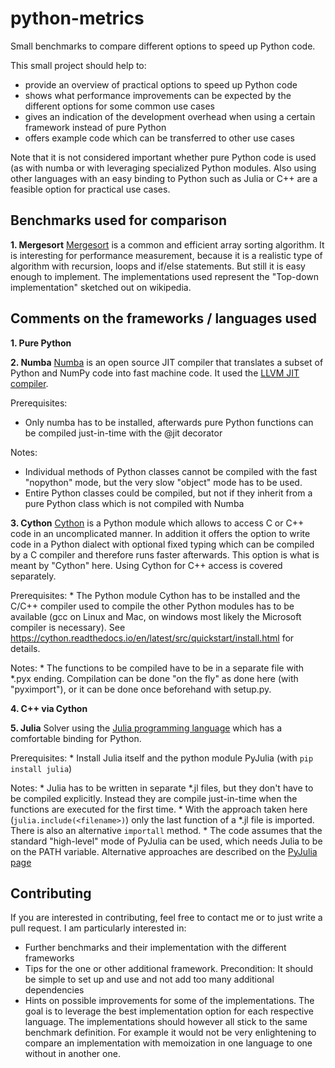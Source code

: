 # python-metrics
Small benchmarks to compare different options to speed up Python code.

This small project should help to:
- provide an overview of practical options to speed up Python code
- shows what performance improvements can be expected by the different options for some common use cases
- gives an indication of the development overhead when using a certain framework instead of pure Python
- offers example code which can be transferred to other use cases

Note that it is not considered important whether pure Python code is used (as with numba or with leveraging specialized Python modules. Also using other languages with an easy binding to Python such as Julia or C++ are a feasible option for practical use cases.


## Benchmarks used for comparison
**1. Mergesort** 
[Mergesort](https://en.wikipedia.org/wiki/Merge_sort) is a common and efficient array sorting algorithm. It is interesting for performance measurement, because it is a realistic type of algorithm with recursion, loops and if/else statements. But still it is easy enough to implement. The implementations used represent the
"Top-down implementation" sketched out on wikipedia.


## Comments on the frameworks / languages used

**1. Pure Python**

**2. Numba**
[Numba](http://numba.pydata.org/) is an open source JIT compiler that translates a subset of Python and NumPy code into fast machine code. It used the [LLVM JIT compiler](https://llvm.org/).

Prerequisites:
- Only numba has to be installed, afterwards pure Python functions can be compiled just-in-time with the @jit decorator

Notes:
- Individual methods of Python classes cannot be compiled with the fast "nopython" mode, but the very slow "object" mode has to be used.
- Entire Python classes could be compiled, but not if they inherit from a pure Python class which is not compiled with Numba

**3. Cython**
[Cython](https://cython.org/) is a Python module which allows to access C or C++ code in an uncomplicated manner. In addition it offers the option to write code in a Python dialect with optional fixed typing which can be compiled by a C compiler and therefore runs faster afterwards. This option is what is meant by "Cython" here. Using Cython for C++ access is covered separately.

Prerequisites:
    * The Python module Cython has to be installed and the C/C++ compiler used to compile the other Python modules
      has to be available (gcc on Linux and Mac, on windows most likely the Microsoft compiler is necessary).
      See <https://cython.readthedocs.io/en/latest/src/quickstart/install.html> for details.

Notes:
    * The functions to be compiled have to be in a separate file with *.pyx ending. Compilation can be done "on the fly"
      as done here (with "pyximport"), or it can be done once beforehand with setup.py.
      
**4. C++ via Cython**


**5. Julia**
Solver using the [Julia programming language](https://julialang.org/) which has a comfortable binding for Python.

Prerequisites:
    * Install Julia itself and the python module PyJulia (with `pip install julia`)

Notes:
    * Julia has to be written in separate *.jl files, but they don't have to be compiled explicitly. Instead they are
      compile just-in-time when the functions are executed for the first time.
    * With the approach taken here (`julia.include(<filename>)`) only the last function of a *.jl file is imported.
      There is also an alternative `importall` method.
    * The code assumes that the standard "high-level" mode of PyJulia can be used, which needs Julia to be on the PATH
      variable. Alternative approaches are described on the [PyJulia page](https://github.com/JuliaPy/pyjulia)
      
      
## Contributing

If you are interested in contributing, feel free to contact me or to just write a pull request. I am particularly interested in:
- Further benchmarks and their implementation with the different frameworks
- Tips for the one or other additional framework. Precondition: It should be simple to set up and use and not add too many additional dependencies
- Hints on possible improvements for some of the implementations. The goal is to leverage the best implementation option for each respective language. The implementations should however all stick to the same benchmark definition. For example it would not be very enlightening to compare an implementation with memoization in one language to one without in another one.

